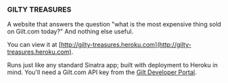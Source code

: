### GILTY TREASURES

A website that answers the question "what is the most expensive thing sold on Gilt.com today?" And nothing else useful.

You can view it at [http://gilty-treasures.heroku.com](http://gilty-treasures.heroku.com).

Runs just like any standard Sinatra app; built with deployment to Heroku in mind. You'll need a Gilt.com API key from the [Gilt Developer Portal](http://dev.gilt.com).